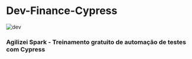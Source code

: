 # Dev-Finance-Cypress
 
![dev](https://user-images.githubusercontent.com/71274564/160671323-541cf8c3-12f2-4b93-8205-839d0e52df76.png)

### Agilizei Spark - Treinamento gratuito de automação de testes com Cypress
